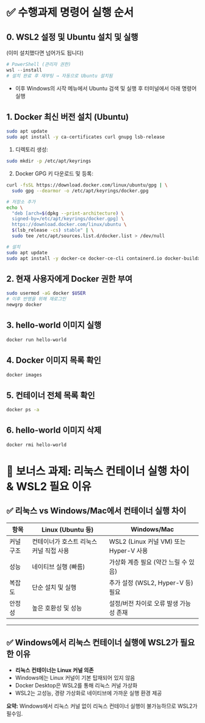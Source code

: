 # ✅ 수행과제 명령어 실행 순서

## 0. WSL2 설정 및 Ubuntu 설치 및 실행
(이미 설치했다면 넘어가도 됩니다)

```powershell
# PowerShell (관리자 권한)
wsl --install
# 설치 완료 후 재부팅 → 자동으로 Ubuntu 설치됨
```

- 이후 Windows의 시작 메뉴에서 Ubuntu 검색 및 실행 후 터미널에서 아래 명령어 실행

## 1. Docker 최신 버전 설치 (Ubuntu)
```bash
sudo apt update
sudo apt install -y ca-certificates curl gnupg lsb-release
```
1. 디렉토리 생성:
```bash
sudo mkdir -p /etc/apt/keyrings
```
2. Docker GPG 키 다운로드 및 등록:
```bash
curl -fsSL https://download.docker.com/linux/ubuntu/gpg | \
  sudo gpg --dearmor -o /etc/apt/keyrings/docker.gpg
```
```bash
# 저장소 추가
echo \
  "deb [arch=$(dpkg --print-architecture) \
  signed-by=/etc/apt/keyrings/docker.gpg] \
  https://download.docker.com/linux/ubuntu \
  $(lsb_release -cs) stable" | \
  sudo tee /etc/apt/sources.list.d/docker.list > /dev/null

# 설치
sudo apt update
sudo apt install -y docker-ce docker-ce-cli containerd.io docker-buildx-plugin docker-compose-plugin
```
## 2. 현재 사용자에게 Docker 권한 부여
```bash
sudo usermod -aG docker $USER
# 이후 반영을 위해 재로그인
newgrp docker
```
## 3. hello-world 이미지 실행
```bash
docker run hello-world
```

## 4. Docker 이미지 목록 확인
```bash
docker images
```

## 5. 컨테이너 전체 목록 확인
```bash
docker ps -a
```

## 6. hello-world 이미지 삭제
```bash
docker rmi hello-world
```

# 🏅 보너스 과제: 리눅스 컨테이너 실행 차이 & WSL2 필요 이유

## ✅ 리눅스 vs Windows/Mac에서 컨테이너 실행 차이

| 항목 | Linux (Ubuntu 등) | Windows/Mac |
|------|-------------------|--------------|
| 커널 구조 | 컨테이너가 호스트 리눅스 커널 직접 사용 | WSL2 (Linux 커널 VM) 또는 Hyper-V 사용 |
| 성능 | 네이티브 실행 (빠름) | 가상화 계층 필요 (약간 느릴 수 있음) |
| 복잡도 | 단순 설치 및 실행 | 추가 설정 (WSL2, Hyper-V 등) 필요 |
| 안정성 | 높은 호환성 및 성능 | 설정/버전 차이로 오류 발생 가능성 존재 |

---

## ✅ Windows에서 리눅스 컨테이너 실행에 WSL2가 필요한 이유

- **리눅스 컨테이너는 Linux 커널 의존**
- Windows에는 Linux 커널이 기본 탑재되어 있지 않음
- Docker Desktop은 WSL2를 통해 리눅스 커널 가상화
- WSL2는 고성능, 경량 가상화로 네이티브에 가까운 실행 환경 제공

**요약:** Windows에서 리눅스 커널 없이 리눅스 컨테이너 실행이 불가능하므로 WSL2가 필수임.
